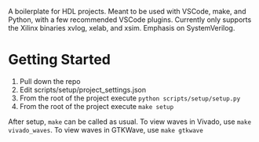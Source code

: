 A boilerplate for HDL projects. Meant to be used with VSCode, make, and Python, with a few recommended VSCode plugins. Currently only supports the Xilinx binaries xvlog, xelab, and xsim. Emphasis on SystemVerilog.

# Getting Started
1. Pull down the repo
2. Edit scripts/setup/project_settings.json
3. From the root of the project execute `python scripts/setup/setup.py`
4. From the root of the project execute `make setup`

After setup, `make` can be called as usual. To view waves in Vivado, use `make vivado_waves`. To view waves in GTKWave, use `make gtkwave` 

